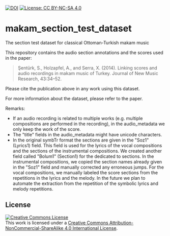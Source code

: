 [![DOI](https://zenodo.org/badge/23741898.svg)](https://zenodo.org/badge/latestdoi/23741898) [![License: CC BY-NC-SA 4.0](https://img.shields.io/badge/License-CC%20BY--NC--SA%204.0-ff69b4.svg)](http://creativecommons.org/licenses/by-nc-sa/4.0/)

makam_section_test_dataset
==========================

The section test dataset for classical Ottoman-Turkish makam music

This repository contains the audio section annotations and the scores used in the paper:

> Şentürk, S., Holzapfel, A., and Serra, X. (2014). Linking scores and audio recordings in makam music of Turkey. Journal of New Music Research, 43:34–52.

Please cite the publication above in any work using this dataset.

For more information about the dataset, please refer to the paper.

Remarks:
- If an audio recording is related to multiple works (e.g. multiple compositions are performed in the recording), in the audio_metadata we only keep the work of the score.
- The "title" fields in the audio_metadata might have unicode characters.
- In the original symbTr format the sections are given in the "Soz1" (Lyrics1) field. This field is used for the lyrics of the vocal compositions and the sections of the instrumental compositions. We created another field called "Bolum1" (Section1) for the dedicated to sections. 
In the instrumental compositions, we copied the section names already given in the "Soz1" field and manually corrected any erroneous jumps.
For the vocal compositions, we manually labeled the score sections from the repetitions in the lyrics and the melody. In the future we plan to automate the extraction from the repetition of the symbolic lyrics and melody repetitions.

<a name="License"></a>License
--------------------
<a rel="license" href="http://creativecommons.org/licenses/by-nc-sa/4.0/"><img alt="Creative Commons License" style="border-width:0" src="https://i.creativecommons.org/l/by-nc-sa/4.0/88x31.png" /></a><br />This work is licensed under a <a rel="license" href="http://creativecommons.org/licenses/by-nc-sa/4.0/">Creative Commons Attribution-NonCommercial-ShareAlike 4.0 International License</a>.
